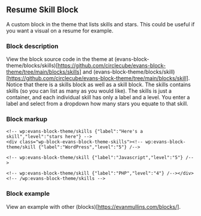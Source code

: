 ## Resume Skill Block
A custom block in the theme that lists skills and stars. This could be useful if you want a visual on a resume for example.

### Block description
View the block source code in the theme at (evans-block-theme/blocks/skills)[https://github.com/circlecube/evans-block-theme/tree/main/blocks/skills] and (evans-block-theme/blocks/skill)[https://github.com/circlecube/evans-block-theme/tree/main/blocks/skill]. Notice that there is a skills block as well as a skill block. The skills contains skills (so you can list as many as you would like). The skills is just a container, and each individual skill has only a label and a level. You enter a label and select from a dropdown how many stars you equate to that skill. 

### Block markup
```
<!-- wp:evans-block-theme/skills {"label":"Here's a skill","level":"stars here"} -->
<div class="wp-block-evans-block-theme-skills"><!-- wp:evans-block-theme/skill {"label":"WordPress","level":"5"} /-->

<!-- wp:evans-block-theme/skill {"label":"Javascript","level":"5"} /-->

<!-- wp:evans-block-theme/skill {"label":"PHP","level":"4"} /--></div>
<!-- /wp:evans-block-theme/skills -->
```

### Block example
View an example with other (blocks)[https://evanmullins.com/blocks/].